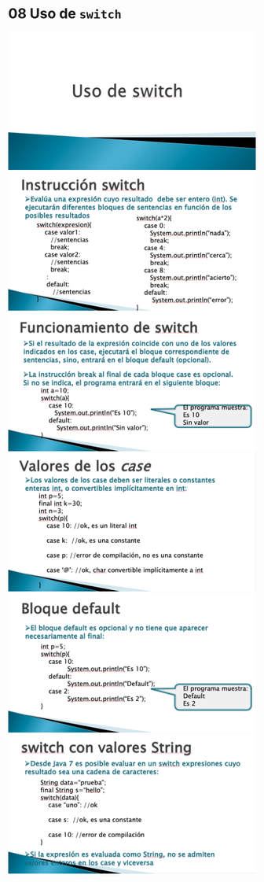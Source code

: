 # 08 Uso de `switch`

<img src="images/08-01.png">

<img src="images/08-02.png">

<img src="images/08-03.png">

<img src="images/08-04.png">

<img src="images/08-05.png">

<img src="images/08-06.png">
